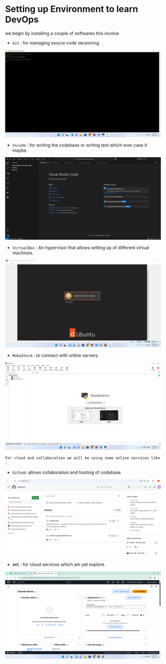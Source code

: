 # Setting up Environment to learn DevOps

we begin by installing a couple of softwares this involve
- `Git` : for managing source code versioning.

![git](./images/git-version.png)


- `Vscode` : for writing the codebase or writing test which ever case it maybe.

![vscode](./images/vscode.png)

- `VirtualBox` : An hypervisor that allows setting up of different virtual machines.

![virtualBox](./images/ubuntu-login.png)

- `MobaXterm` : to connect with online servers.

![mobaXterm](./images/mobaterm.png)

`For cloud and collaboration we will be using some online services like :`

- `Github`: allows collaboration and hosting of codebase

![github images](./images/github.png)

- `AWS` : for cloud services which am yet explore.

![aws images](./images/aws.png)


